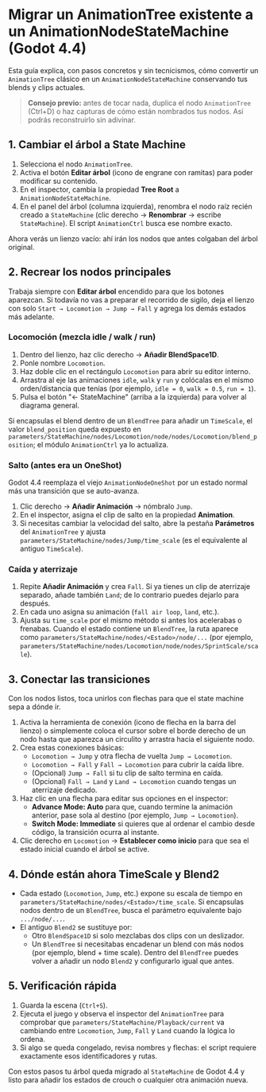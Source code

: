 # Migrar un AnimationTree existente a un AnimationNodeStateMachine (Godot 4.4)

Esta guía explica, con pasos concretos y sin tecnicismos, cómo convertir un `AnimationTree` clásico en un `AnimationNodeStateMachine` conservando tus blends y clips actuales.

> **Consejo previo:** antes de tocar nada, duplica el nodo `AnimationTree` (Ctrl+D) o haz capturas de cómo están nombrados tus nodos. Así podrás reconstruirlo sin adivinar.

## 1. Cambiar el árbol a State Machine
1. Selecciona el nodo `AnimationTree`.
2. Activa el botón **Editar árbol** (icono de engrane con ramitas) para poder modificar su contenido.
3. En el inspector, cambia la propiedad **Tree Root** a `AnimationNodeStateMachine`.
4. En el panel del árbol (columna izquierda), renombra el nodo raíz recién creado a `StateMachine` (clic derecho → **Renombrar** → escribe `StateMachine`). El script `AnimationCtrl` busca ese nombre exacto.

Ahora verás un lienzo vacío: ahí irán los nodos que antes colgaban del árbol original.

## 2. Recrear los nodos principales
Trabaja siempre con **Editar árbol** encendido para que los botones aparezcan. Si todavía no vas a preparar el recorrido de sigilo, deja el lienzo con solo `Start → Locomotion → Jump → Fall` y agrega los demás estados más adelante.

### Locomoción (mezcla idle / walk / run)
1. Dentro del lienzo, haz clic derecho → **Añadir BlendSpace1D**.
2. Ponle nombre `Locomotion`.
3. Haz doble clic en el rectángulo `Locomotion` para abrir su editor interno.
4. Arrastra al eje las animaciones `idle`, `walk` y `run` y colócalas en el mismo orden/distancia que tenías (por ejemplo, `idle = 0`, `walk = 0.5`, `run = 1`).
5. Pulsa el botón "← StateMachine" (arriba a la izquierda) para volver al diagrama general.

Si encapsulas el blend dentro de un `BlendTree` para añadir un `TimeScale`, el valor `blend_position` queda expuesto en `parameters/StateMachine/nodes/Locomotion/node/nodes/Locomotion/blend_position`; el módulo `AnimationCtrl` ya lo actualiza.

### Salto (antes era un OneShot)
Godot 4.4 reemplaza el viejo `AnimationNodeOneShot` por un estado normal más una transición que se auto-avanza.

1. Clic derecho → **Añadir Animación** → nómbralo `Jump`.
2. En el inspector, asigna el clip de salto en la propiedad **Animation**.
3. Si necesitas cambiar la velocidad del salto, abre la pestaña **Parámetros** del `AnimationTree` y ajusta `parameters/StateMachine/nodes/Jump/time_scale` (es el equivalente al antiguo `TimeScale`).

### Caída y aterrizaje
1. Repite **Añadir Animación** y crea `Fall`. Si ya tienes un clip de aterrizaje separado, añade también `Land`; de lo contrario puedes dejarlo para después.
2. En cada uno asigna su animación (`fall air loop`, `land`, etc.).
3. Ajusta su `time_scale` por el mismo método si antes los acelerabas o frenabas. Cuando el estado contiene un `BlendTree`, la ruta aparece como `parameters/StateMachine/nodes/<Estado>/node/...` (por ejemplo, `parameters/StateMachine/nodes/Locomotion/node/nodes/SprintScale/scale`).

## 3. Conectar las transiciones
Con los nodos listos, toca unirlos con flechas para que el state machine sepa a dónde ir.

1. Activa la herramienta de conexión (icono de flecha en la barra del lienzo) o simplemente coloca el cursor sobre el borde derecho de un nodo hasta que aparezca un circulito y arrastra hacia el siguiente nodo.
2. Crea estas conexiones básicas:
   - `Locomotion → Jump` y otra flecha de vuelta `Jump → Locomotion`.
   - `Locomotion → Fall` y `Fall → Locomotion` para cubrir la caída libre.
   - (Opcional) `Jump → Fall` si tu clip de salto termina en caída.
   - (Opcional) `Fall → Land` y `Land → Locomotion` cuando tengas un aterrizaje dedicado.
3. Haz clic en una flecha para editar sus opciones en el inspector:
   - **Advance Mode: Auto** para que, cuando termine la animación anterior, pase sola al destino (por ejemplo, `Jump → Locomotion`).
   - **Switch Mode: Immediate** si quieres que al ordenar el cambio desde código, la transición ocurra al instante.
4. Clic derecho en `Locomotion` → **Establecer como inicio** para que sea el estado inicial cuando el árbol se active.

## 4. Dónde están ahora TimeScale y Blend2
- Cada estado (`Locomotion`, `Jump`, etc.) expone su escala de tiempo en `parameters/StateMachine/nodes/<Estado>/time_scale`. Si encapsulas nodos dentro de un `BlendTree`, busca el parámetro equivalente bajo `.../node/...`.
- El antiguo `Blend2` se sustituye por:
  - Otro `BlendSpace1D` si solo mezclabas dos clips con un deslizador.
  - Un `BlendTree` si necesitabas encadenar un blend con más nodos (por ejemplo, blend + time scale). Dentro del `BlendTree` puedes volver a añadir un nodo `Blend2` y configurarlo igual que antes.

## 5. Verificación rápida
1. Guarda la escena (`Ctrl+S`).
2. Ejecuta el juego y observa el inspector del `AnimationTree` para comprobar que `parameters/StateMachine/Playback/current` va cambiando entre `Locomotion`, `Jump`, `Fall` y `Land` cuando la lógica lo ordena.
3. Si algo se queda congelado, revisa nombres y flechas: el script requiere exactamente esos identificadores y rutas.

Con estos pasos tu árbol queda migrado al `StateMachine` de Godot 4.4 y listo para añadir los estados de crouch o cualquier otra animación nueva.
